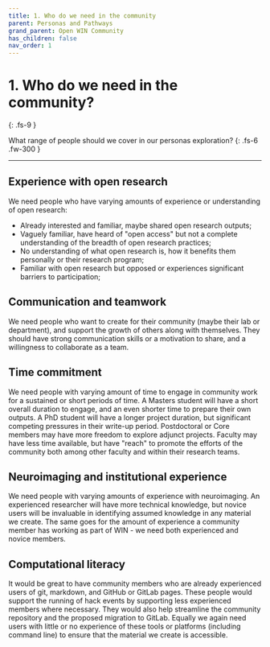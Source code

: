 ```yaml
---
title: 1. Who do we need in the community
parent: Personas and Pathways
grand_parent: Open WIN Community
has_children: false
nav_order: 1
---
```


# 1. Who do we need in the community?
{: .fs-9 }

What range of people should we cover in our personas exploration?
{: .fs-6 .fw-300 }

---

## Experience with open research
We need people who have varying amounts of experience or understanding of open research:
- Already interested and familiar, maybe shared open research outputs;
- Vaguely familiar, have heard of "open access" but not a complete understanding of the breadth of open research practices;
- No understanding of what open research is, how it benefits them personally or their research program;
- Familiar with open research but opposed or experiences significant barriers to participation;

## Communication and teamwork
We need people who want to create for their community (maybe their lab or department), and support the growth of others along with themselves. They should have strong communication skills or a motivation to share, and a willingness to collaborate as a team.

## Time commitment
We need people with varying amount of time to engage in community work for a sustained or short periods of time. A Masters student will have a short overall duration to engage, and an even shorter time to prepare their own outputs. A PhD student will have a longer project duration, but significant competing pressures in their write-up period. Postdoctoral or Core members may have more freedom to explore adjunct projects. Faculty may have less time available, but have "reach" to promote the efforts of the community both among other faculty and within their research teams.

## Neuroimaging and institutional experience
We need people with varying amounts of experience with neuroimaging. An experienced researcher will have more technical knowledge, but novice users will be invaluable in identifying assumed knowledge in any material we create. The same goes for the amount of experience a community member has working as part of WIN - we need both experienced and novice members.

## Computational literacy
It would be great to have community members who are already experienced users of git, markdown, and GitHub or GitLab pages. These people would support the running of hack events by supporting less experienced members where necessary. They would also help streamline the community repository and the proposed migration to GitLab. Equally we again need users with little or no experience of these tools or platforms (including command line) to ensure that the material we create is accessible.
